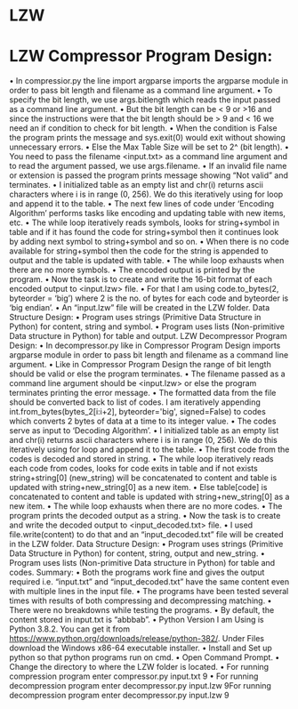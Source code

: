 # LZW
# LZW Compressor Program Design:
• In compressior.py the line import argparse imports the argparse module in order to pass bit length and filename as a command line argument.
• To specify the bit length, we use args.bitlength which reads the input passed as a command line argument.
• But the bit length can be < 9 or >16 and since the instructions were that the bit length should be > 9 and < 16 we need an if condition to check for bit length.
• When the condition is False the program prints the message and sys.exit(0) would exit without showing unnecessary errors.
• Else the Max Table Size will be set to 2^ (bit length).
• You need to pass the filename <input.txt> as a command line argument and to read the argument passed, we use args.filename.
• If an invalid file name or extension is passed the program prints message showing “Not valid” and terminates.
• I initialized table as an empty list and chr(i) returns ascii characters where i is in range (0, 256). We do this iteratively using for loop and append it to the table.
• The next few lines of code under ‘Encoding Algorithm’ performs tasks like encoding and updating table with new items, etc.
• The while loop iteratively reads symbols, looks for string+symbol in table and if it has found the code for string+symbol then it continues look by adding next symbol to string+symbol and so on.
• When there is no code available for string+symbol then the code for the string is appended to output and the table is updated with table.
• The while loop exhausts when there are no more symbols.
• The encoded output is printed by the program.
• Now the task is to create and write the 16-bit format of each encoded output to <input.lzw> file.
• For that I am using code.to_bytes(2, byteorder = ‘big’) where 2 is the no. of bytes for each code and byteorder is ‘big endian’.
• An “input.lzw” file will be created in the LZW folder.
Data Structure Design:
• Program uses strings (Primitive Data Structure in Python) for content, string and symbol.
• Program uses lists (Non-primitive Data structure in Python) for table and output.
LZW Decompressor Program Design:
• In decompressor.py like in Compressor Program Design imports argparse module in order to pass bit length and filename as a command line argument.
• Like in Compressor Program Design the range of bit length should be valid or else the program terminates.
• The filename passed as a command line argument should be <input.lzw> or else the program terminates printing the error message.
• The formatted data from the file should be converted back to list of codes. I am iteratively appending int.from_bytes(bytes_2[i:i+2], byteorder='big', signed=False) to codes which converts 2 bytes of data at a time to its integer value.
• The codes serve as input to ‘Decoding Algorithm’.
• I initialized table as an empty list and chr(i) returns ascii characters where i is in range (0, 256). We do this iteratively using for loop and append it to the table.
• The first code from the codes is decoded and stored in string.
• The while loop iteratively reads each code from codes, looks for code exits in table and if not exists string+string[0] (new_string) will be concatenated to content and table is updated with string+new_string[0] as a new item.
• Else table[code] is concatenated to content and table is updated with string+new_string[0] as a new item.
• The while loop exhausts when there are no more codes.
• The program prints the decoded output as a string.
• Now the task is to create and write the decoded output to <input_decoded.txt> file.
• I used file.write(content) to do that and an “input_decoded.txt” file will be created in the LZW folder.
Data Structure Design:
• Program uses strings (Primitive Data Structure in Python) for content, string, output and new_string.
• Program uses lists (Non-primitive Data structure in Python) for table and codes.
Summary:
• Both the programs work fine and gives the output required i.e. “input.txt” and “input_decoded.txt” have the same content even with multiple lines in the input file.
• The programs have been tested several times with results of both compressing and decompressing matching.
• There were no breakdowns while testing the programs.
• By default, the content stored in input.txt is “abbbab”.
• Python Version I am Using is Python 3.8.2. You can get it from https://www.python.org/downloads/release/python-382/. Under Files download the Windows x86-64 executable installer.
• Install and Set up python so that python programs run on cmd.
• Open Command Prompt.
• Change the directory to where the LZW folder is located.
• For running compression program enter compressor.py input.txt 9
• For running decompression program enter decompressor.py input.lzw 9For running decompression program enter decompressor.py input.lzw 9
